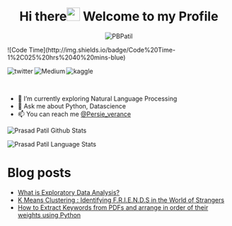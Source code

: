 <h1 align="center">Hi there<img src="https://raw.githubusercontent.com/iampavangandhi/iampavangandhi/master/gifs/Hi.gif" width="30px"> Welcome to my Profile</h1>
<p align="center"> <img src="https://komarev.com/ghpvc/?username=PBPatil&label=Profile%20views&color=0e75b6&style=flat" alt="PBPatil" /> </p>
![Code Time](http://img.shields.io/badge/Code%20Time-1%2C025%20hrs%2040%20mins-blue) 

<p align="center">
<a href="https://twitter.com/Persie_verance">
   <img align="left" alt="twitter" src="https://img.shields.io/badge/Twitter-1DA1F2?style=for-the-badge&logo=twitter&logoColor=white" />
</a>&nbsp;&nbsp;

<a href="https://medium.com/@theprasadpatil">
   <img align="left" alt="Medium" src="https://img.shields.io/badge/Medium-000000?style=for-the-badge&logo=medium&logoColor=white" />
</a>&nbsp;&nbsp;
   
<a href="https://www.kaggle.com/prasad22">
   <img align="left" alt="kaggle" src="https://img.shields.io/badge/Kaggle-4db5f5?style=for-the-badge&logo=kaggle&logoColor=white" />
</a>&nbsp;&nbsp;   
<p/>
<br/>
<p>
   
- 🌱 I’m currently exploring Natural Language Processing
- 💬 Ask me about Python, Datascience
- 📫 You can reach me [@Persie_verance](https://twitter.com/Persie_verance)
  
</p>

![Prasad Patil Github Stats](https://github-readme-stats.vercel.app/api?username=PBPatil&show_icons=true&include_all_commits=true&theme=radical)

![Prasad Patil Language Stats](https://github-readme-stats.vercel.app/api/top-langs/?username=PBPatil&layout=compact&theme=radical)


# Blog posts
<!-- BLOG-POST-LIST:START -->
- [What is Exploratory Data Analysis?](https://towardsdatascience.com/exploratory-data-analysis-8fc1cb20fd15)
- [K Means Clustering : Identifying F.R.I.E.N.D.S in the World of Strangers](https://towardsdatascience.com/k-means-clustering-identifying-f-r-i-e-n-d-s-in-the-world-of-strangers-695537505d)
- [How to Extract Keywords from PDFs and arrange in order of their weights using Python](https://towardsdatascience.com/how-to-extract-keywords-from-pdfs-and-arrange-in-order-of-their-weights-using-python-841556083341?source=user_profile---------0-------------------------------)
<!-- BLOG-POST-LIST:END -->
